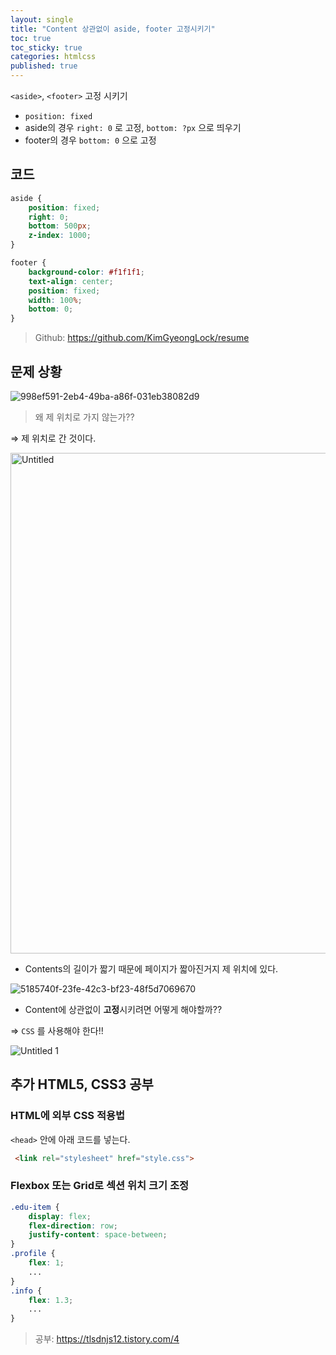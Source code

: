 ```yaml
---
layout: single
title: "Content 상관없이 aside, footer 고정시키기"
toc: true
toc_sticky: true
categories: htmlcss
published: true
---
```



`<aside>`, `<footer>` 고정 시키기

- `position: fixed`
- aside의 경우 `right: 0` 로 고정, `bottom: ?px` 으로 띄우기
- footer의 경우 `bottom: 0` 으로 고정

## 코드

```css
aside {
    position: fixed;
    right: 0; 
    bottom: 500px;
    z-index: 1000;
}

footer {
    background-color: #f1f1f1;
    text-align: center;
    position: fixed;
    width: 100%;
    bottom: 0;
}
```
> Github: <https://github.com/KimGyeongLock/resume>

## 문제 상황
![998ef591-2eb4-49ba-a86f-031eb38082d9](https://github.com/KimGyeongLock/KimGyeongLock.github.io/assets/63464299/3a7a0b6b-7460-4bc6-a3f9-2a90f277f96f)


> 왜 제 위치로 가지 않는가??
> 

⇒ 제 위치로 간 것이다.

<img width="801" alt="Untitled" src="https://github.com/KimGyeongLock/KimGyeongLock.github.io/assets/63464299/29bebd7b-13c7-498b-a017-29155b26f2e8">


- Contents의 길이가 짧기 때문에 페이지가 짧아진거지 제 위치에 있다.

![5185740f-23fe-42c3-bf23-48f5d7069670](https://github.com/KimGyeongLock/KimGyeongLock.github.io/assets/63464299/7cefa8ba-c1b5-460a-b025-7afbc816f987)


- Content에 상관없이 **고정**시키려면 어떻게 해야할까??

⇒ `CSS` 를 사용해야 한다!!

![Untitled 1](https://github.com/KimGyeongLock/KimGyeongLock.github.io/assets/63464299/a434f6e0-9941-4543-9a2e-1ad0923a23a4)

## 추가 HTML5, CSS3 공부

### HTML에 외부 CSS 적용법

`<head>` 안에 아래 코드를 넣는다.

```html
 <link rel="stylesheet" href="style.css">
```

### Flexbox 또는 Grid로 섹션 위치 크기 조정
```css
.edu-item {
    display: flex;
    flex-direction: row;
    justify-content: space-between;
}
.profile {
    flex: 1;
    ...
}
.info {
    flex: 1.3;
    ...
}
```
> 공부: <https://tlsdnjs12.tistory.com/4>

